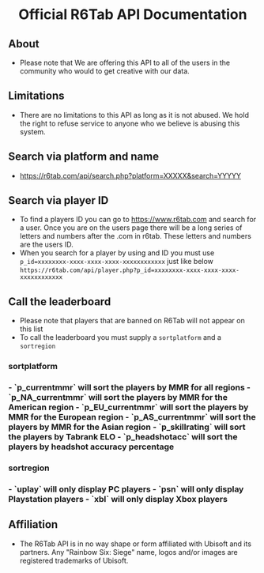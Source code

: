 <p align="center">
  <h1 align="center">Official R6Tab API Documentation</h3>
</p>

## About
- Please note that We are offering this API to all of the users in the community who would to get creative with our data.

## Limitations
- There are no limitations to this API as long as it is not abused. We hold the right to refuse service to anyone who we believe is abusing this system.

## Search via platform and name
- https://r6tab.com/api/search.php?platform=XXXXX&search=YYYYY

## Search via player ID
- To find a players ID you can go to https://www.r6tab.com and search for a user. Once you are on the users page there will be a long series of letters and numbers after the .com in r6tab. These letters and numbers are the users ID. 
- When you search for a player by using and ID you must use `p_id=xxxxxxxx-xxxx-xxxx-xxxx-xxxxxxxxxxxx` just like below
`https://r6tab.com/api/player.php?p_id=xxxxxxxx-xxxx-xxxx-xxxx-xxxxxxxxxxxx`

## Call the leaderboard
- Please note that players that are banned on R6Tab will not appear on this list
- To call the leaderboard you must supply a `sortplatform` and a `sortregion`

<h3>sortplatform<h3>
- `p_currentmmr` will sort the players by MMR for all regions
- `p_NA_currentmmr` will sort the players by MMR for the American region
- `p_EU_currentmmr` will sort the players by MMR for the European region
- `p_AS_currentmmr` will sort the players by MMR for the Asian region
- `p_skillrating` will sort the players by Tabrank ELO
- `p_headshotacc` will sort the players by headshot accuracy percentage

<h3>sortregion<h3>
- `uplay` will only display PC players
- `psn` will only display Playstation players
- `xbl` will only display Xbox players


## Affiliation
- The R6Tab API is in no way shape or form affiliated with Ubisoft and its partners. Any "Rainbow Six: Siege" name, logos and/or images are registered trademarks of Ubisoft.
